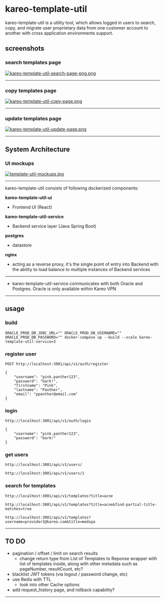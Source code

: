 # kareo-template-util

kareo-template-util is a utility tool, which allows logged in users to search, copy, and migrate user proprietary data from one customer account to another with cross application environments support.

## screenshots

### search templates page

[![kareo-template-util-search-page-png.png](https://i.postimg.cc/tR2mx3p4/kareo-template-util-search-page-png.png)](https://postimg.cc/RqJRrnWk)

------

### copy templates page

[![kareo-template-util-copy-page.png](https://i.postimg.cc/8kKt5TmF/kareo-template-util-copy-page.png)](https://postimg.cc/14Fp7hTP)

------

### update templates page

[![kareo-template-util-update-page.png](https://i.postimg.cc/DzvXLX27/kareo-template-util-update-page.png)](https://postimg.cc/jD12rCw1)

-----------

## System Architecture

### UI mockups

[![template-util-mockups.jpg](https://i.postimg.cc/9fScCDQW/template-util-mockups.jpg)](https://postimg.cc/2q4sx8WJ)

-----------

kareo-template-util consists of following dockerized components:

**kareo-template-util-ui**
- Frontend UI (React)

**kareo-template-util-service**
- Backend service layer (Java Spring Boot)

**postgres**
- datastore

**nginx**
- acting as a reverse proxy, it's the single point of entry into Backend with the ability to load balance to multiple instances of Backend services

-----------

* kareo-template-util-service communicates with both Oracle and Postgres. Oracle is only available within Kareo VPN

-----------

## usage

### build

`ORACLE_PROD_DB_JDBC_URL="" ORACLE_PROD_DB_USERNAME="" ORACLE_PROD_DB_PASSWORD="" docker-compose up --build --scale kareo-template-util-service=3`

### register user
`POST http://localhost:3001/api/v1/auth/register`
```
{
	"username": "pink.panther123",
	"password": "bark!",
	"firstname": "Pink",
	"lastname": "Panther",
	"email": "ppanther@email.com"
}
```

### login
`http://localhost:3001/api/v1/auth/login`
```
{
	"username": "pink.panther123",
	"password": "bark!"
}
```

### get users
`http://localhost:3001/api/v1/users/`

`http://localhost:3001/api/v1/users/1`


### search for templates
`http://localhost:3001/api/v1/templates?title=acne`

`http://localhost:3001/api/v1/templates?title=acne&find-partial-title-matches=true`

`http://localhost:3001/api/v1/templates?username=provider1@kareo.com&title=medspa`

-----------

## TO DO

* pagination / offset / limit on search results
    * change return type from List of Templates to Reponse wrapper with list of templates inside, along with other metadata such as pageNumber, resultCount, etc?
* blacklist JWT tokens (via logout / password change, etc)
* use Redis with TTL
    * look into other Cache options
* add request_history page, and rollback capability?

-----------